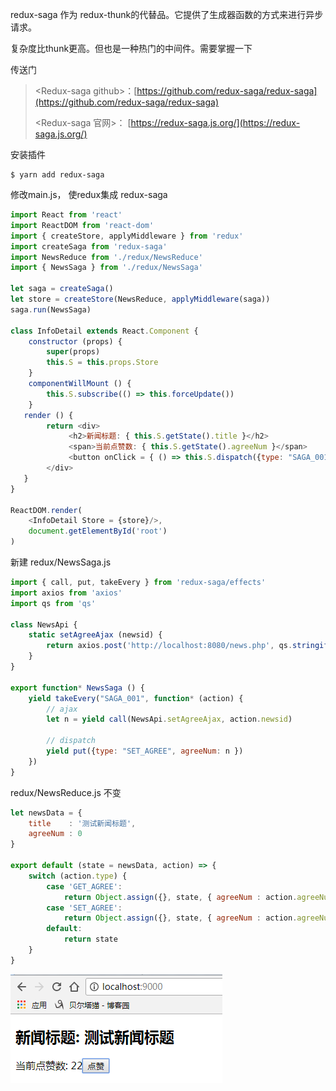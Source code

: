 redux-saga 作为 redux-thunk的代替品。它提供了生成器函数的方式来进行异步请求。

复杂度比thunk更高。但也是一种热门的中间件。需要掌握一下

传送门

> &lt;Redux-saga github&gt;：[https://github.com/redux-saga/redux-saga](https://github.com/redux-saga/redux-saga)
>
> &lt;Redux-saga 官网&gt;： [https://redux-saga.js.org/](https://redux-saga.js.org/)

安装插件

```
$ yarn add redux-saga
```

修改main.js， 使redux集成 redux-saga

```js
import React from 'react'
import ReactDOM from 'react-dom'
import { createStore, applyMiddleware } from 'redux'
import createSaga from 'redux-saga'
import NewsReduce from './redux/NewsReduce'
import { NewsSaga } from './redux/NewsSaga'

let saga = createSaga()
let store = createStore(NewsReduce, applyMiddleware(saga))
saga.run(NewsSaga)

class InfoDetail extends React.Component {
    constructor (props) {
        super(props)
        this.S = this.props.Store
    }
    componentWillMount () {
        this.S.subscribe(() => this.forceUpdate())
    }
   render () {
        return <div>
             <h2>新闻标题: { this.S.getState().title }</h2>
             <span>当前点赞数: { this.S.getState().agreeNum }</span>
             <button onClick = { () => this.S.dispatch({type: "SAGA_001", newsid: 101}) }> 点赞 </button>
        </div>
   }
}

ReactDOM.render(
    <InfoDetail Store = {store}/>, 
    document.getElementById('root')
)
```

新建 redux/NewsSaga.js

```js
import { call, put, takeEvery } from 'redux-saga/effects'
import axios from 'axios'
import qs from 'qs'

class NewsApi {
    static setAgreeAjax (newsid) {
        return axios.post('http://localhost:8080/news.php', qs.stringify({ newsid: newsid })).then(res => res.data.agree)
    }
}

export function* NewsSaga () {
    yield takeEvery("SAGA_001", function* (action) {
        // ajax
        let n = yield call(NewsApi.setAgreeAjax, action.newsid)

        // dispatch
        yield put({type: "SET_AGREE", agreeNum: n })
    })
}
```

redux/NewsReduce.js 不变

```js
let newsData = {
    title    : '测试新闻标题',
    agreeNum : 0
}

export default (state = newsData, action) => {
    switch (action.type) {
        case 'GET_AGREE':
            return Object.assign({}, state, { agreeNum : action.agreeNum })
        case 'SET_AGREE':
            return Object.assign({}, state, { agreeNum : action.agreeNum })
        default:
            return state
    }
}
```

![](/assets/daiiqjwiwijsadijdassaga.png)

